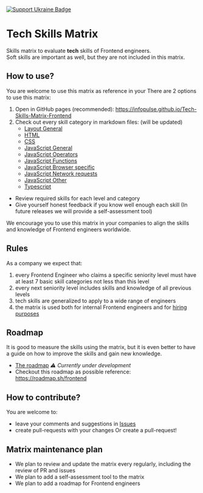 [![Support Ukraine Badge](https://bit.ly/support-ukraine-now)](https://github.com/support-ukraine/support-ukraine)

# Tech Skills Matrix

Skills matrix to evaluate **tech** skills of Frontend engineers.  
Soft skills are important as well, but they are not included in this matrix.

## How to use?

You are welcome to use this matrix as reference in your
There are 2 options to use this matrix:

1. Open in GitHub pages (recommended): https://infopulse.github.io/Tech-Skills-Matrix-Frontend
2. Check out every skill category in markdown files: (will be updated)
   - [Layout General](matrix/01.md)
   - [HTML](matrix/02.md)
   - [CSS](matrix/03.md)
   - [JavaScript General](matrix/04.md)
   - [JavaScript Operators](matrix/05.md)
   - [JavaScript Functions](matrix/06.md)
   - [JavaScript Browser specific](matrix/07.md)
   - [JavaScript Network requests](matrix/08.md)
   - [JavaScript Other](matrix/09.md)
   - [Typescript](matrix/10.md)

- Review required skills for each level and category
- Give yourself honest feedback if you know well enough each skill (In future releases we will provide a self-assessment tool)

We encourage you to use this matrix in your companies to align the skills and knowledge of Frontend engineers worldwide.

## Rules

As a company we expect that:

1. every Frontend Engineer who claims a specific seniority level must have at least 7 basic skill categories not less than this level
2. every next seniority level includes skills and knowledge of all previous levels
3. tech skills are generalized to apply to a wide range of engineers
4. the matrix is used both for internal Frontend engineers and for [hiring purposes](https://www.infopulse.com/join-us?specialization=6)

## Roadmap

It is good to measure the skills using the matrix, but it is even better to have a guide on how to improve the skills
and gain new knowledge.

- [The roadmap](roadmap/roadmap.md) _⚠️ Currently under development_
- Checkout this roadmap as possible reference: https://roadmap.sh/frontend

## How to contribute?

You are welcome to:

- leave your comments and suggestions in [Issues](https://github.com/infopulse/Tech-Skills-Matrix-Frontend/issues)
- create pull-requests with your changes
  Or create a pull-request!

## Matrix maintenance plan

- We plan to review and update the matrix every regularly, including the review of PR and issues
- We plan to add a self-assessment tool to the matrix
- We plan to add a roadmap for Frontend engineers
